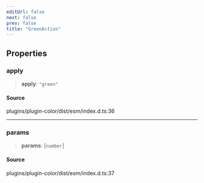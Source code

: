 ```yaml
---
editUrl: false
next: false
prev: false
title: "GreenAction"
---
```


## Properties

### apply

> **apply**: `"green"`

#### Source

plugins/plugin-color/dist/esm/index.d.ts:36

***

### params

> **params**: [`number`]

#### Source

plugins/plugin-color/dist/esm/index.d.ts:37
